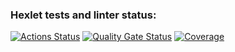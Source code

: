 ### Hexlet tests and linter status:
[![Actions Status](https://github.com/altwazar/go-project-244/actions/workflows/hexlet-check.yml/badge.svg)](https://github.com/altwazar/go-project-244/actions)
[![Quality Gate Status](https://sonarcloud.io/api/project_badges/measure?project=altwazar_go-project-244&metric=alert_status)](https://sonarcloud.io/summary/new_code?id=altwazar_go-project-244)
[![Coverage](https://sonarcloud.io/api/project_badges/measure?project=altwazar_go-project-244&metric=coverage)](https://sonarcloud.io/summary/new_code?id=altwazar_go-project-244)
